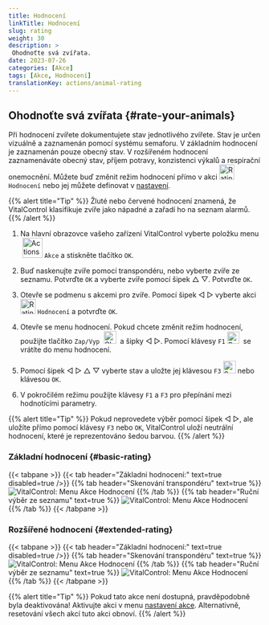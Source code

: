 ```yaml
---
title: Hodnocení
linkTitle: Hodnocení
slug: rating
weight: 30
description: >
 Ohodnoťte svá zvířata.
date: 2023-07-26
categories: [Akce]
tags: [Akce, Hodnocení]
translationKey: actions/animal-rating
---
```


## Ohodnoťte svá zvířata {#rate-your-animals}

Při hodnocení zvířete dokumentujete stav jednotlivého zvířete. Stav je určen vizuálně a zaznamenán pomocí systému semaforu. V základním hodnocení je zaznamenán pouze obecný stav. V rozšířeném hodnocení zaznamenáváte obecný stav, příjem potravy, konzistenci výkalů a respirační onemocnění. Můžete buď změnit režim hodnocení přímo v akci <img src="/icons/actions/rating.svg" width="30" align="bottom" alt="Rating" /> `Hodnocení` nebo jej můžete definovat v [nastavení](../../settings/data-acquisition/#mode-of-animal-rating).

{{% alert title="Tip" %}}
Žluté nebo červené hodnocení znamená, že VitalControl klasifikuje zvíře jako nápadné a zařadí ho na seznam alarmů.
{{% /alert %}}

1. Na hlavní obrazovce vašeho zařízení VitalControl vyberte položku menu &nbsp;<img src="/icons/actions.svg" width="40" align="bottom" alt="Actions" /> `Akce` a stiskněte tlačítko `OK`.

2. Buď naskenujte zvíře pomocí transpondéru, nebo vyberte zvíře ze seznamu. Potvrďte `OK` a vyberte zvíře pomocí šipek △ ▽. Potvrďte `OK`.

3. Otevře se podmenu s akcemi pro zvíře. Pomocí šipek ◁ ▷ vyberte akci <img src="/icons/actions/rating.svg" width="30" align="bottom" alt="Rating" /> `Hodnocení` a potvrďte `OK`.

4. Otevře se menu hodnocení. Pokud chcete změnit režim hodnocení, použijte tlačítko `Zap/Vyp` &nbsp;<img src="/icons/gear.svg" width="25" align="bottom" alt="Chain-of-actions" />&nbsp; a šipky ◁ ▷. Pomocí klávesy `F1` <img src="/icons/footer/exit.svg" width="24" align="bottom" alt="Back" />&nbsp; se vrátíte do menu hodnocení.

5. Pomocí šipek ◁ ▷ △ ▽ vyberte stav a uložte jej klávesou `F3` <img src="/icons/footer/save.svg" width="25" align="bottom" alt="Save" /> nebo klávesou `OK`.


6. V pokročilém režimu použijte klávesy `F1` a `F3` pro přepínání mezi hodnotícími parametry.

{{% alert title="Tip" %}}
Pokud neprovedete výběr pomocí šipek ◁ ▷, ale uložíte přímo pomocí klávesy `F3` nebo `OK`, VitalControl uloží neutrální hodnocení, které je reprezentováno šedou barvou.
{{% /alert %}}

### Základní hodnocení {#basic-rating}

{{< tabpane >}}
{{< tab header="Základní hodnocení:" text=true disabled=true />}}
{{% tab header="Skenování transpondéru" text=true %}}
![VitalControl: Menu Akce Hodnocení](../images/basicrating-scan.png "Základní hodnocení")
{{% /tab %}}
{{% tab header="Ruční výběr ze seznamu" text=true %}}
![VitalControl: Menu Akce Hodnocení](../images/basicrating.png "Základní hodnocení")
{{% /tab %}}
{{< /tabpane >}}

### Rozšířené hodnocení {#extended-rating}

{{< tabpane >}}
{{< tab header="Základní hodnocení:" text=true disabled=true />}}
{{% tab header="Skenování transpondéru" text=true %}}
![VitalControl: Menu Akce Hodnocení](../images/extendedrating-scan.png "Rozšířené hodnocení")
{{% /tab %}}
{{% tab header="Ruční výběr ze seznamu" text=true %}}
![VitalControl: Menu Akce Hodnocení](../images/extendedrating.png "Rozšířené hodnocení")
{{% /tab %}}
{{< /tabpane >}}

{{% alert title="Tip" %}}
Pokud tato akce není dostupná, pravděpodobně byla deaktivována! Aktivujte akci v menu [nastavení akce](../settings/). Alternativně, resetování všech akcí tuto akci obnoví.
{{% /alert %}}
